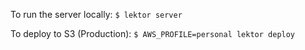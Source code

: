 To run the server locally:
`$ lektor server`

To deploy to S3 (Production):
`$ AWS_PROFILE=personal lektor deploy`
